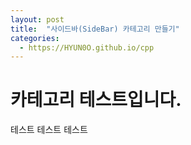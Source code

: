 ```yaml
---
layout: post
title:  "사이드바(SideBar) 카테고리 만들기"
categories:
  - https://HYUN0O.github.io/cpp
---
```

# 카테고리 테스트입니다.

테스트 테스트 테스트
